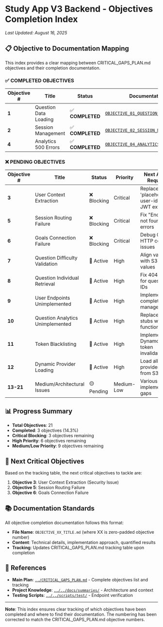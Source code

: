 # Study App V3 Backend - Objectives Completion Index

_Last Updated: August 16, 2025_

## 📋 Objective to Documentation Mapping

This index provides a clear mapping between CRITICAL_GAPS_PLAN.md objectives and their completion documentation.

### ✅ COMPLETED OBJECTIVES

| Objective # | Title | Status | Documentation File | Completion Date |
|-------------|-------|--------|-------------------|-----------------|
| **1** | Question Data Loading | ✅ **COMPLETED** | [`OBJECTIVE_01_QUESTION_DATA_LOADING.md`](./OBJECTIVE_01_QUESTION_DATA_LOADING.md) | August 16, 2025 |
| **2** | Session Management | ✅ **COMPLETED** | [`OBJECTIVE_02_SESSION_MANAGEMENT_FIX.md`](./OBJECTIVE_02_SESSION_MANAGEMENT_FIX.md) | August 16, 2025 |
| **4** | Analytics 500 Errors | ✅ **COMPLETED** | [`OBJECTIVE_04_ANALYTICS_500_ERRORS.md`](./OBJECTIVE_04_ANALYTICS_500_ERRORS.md) | August 16, 2025 |

### ❌ PENDING OBJECTIVES

| Objective # | Title | Status | Priority | Next Action Required |
|-------------|-------|--------|----------|---------------------|
| **3** | User Context Extraction | ❌ Blocking | Critical | Replace 'placeholder-user-id' with JWT extraction |
| **5** | Session Routing Failure | ❌ Blocking | Critical | Fix "Endpoint not found" errors |
| **6** | Goals Connection Failure | ❌ Blocking | Critical | Debug 000 HTTP code issues |
| **7** | Question Difficulty Validation | 🔄 Active | High | Align validation with S3 data values |
| **8** | Question Individual Retrieval | 🔄 Active | High | Fix 404 errors for question IDs |
| **9** | User Endpoints Unimplemented | 🔄 Active | High | Implement complete user management |
| **10** | Question Analytics Unimplemented | 🔄 Active | High | Replace TODO stubs with real functionality |
| **11** | Token Blacklisting | 🔄 Active | High | Implement DynamoDB token invalidation |
| **12** | Dynamic Provider Loading | 🔄 Active | High | Load all 5 provider files from S3 |
| **13-21** | Medium/Architectural Issues | 🟡 Pending | Medium-Low | Various implementation gaps |

## 📊 Progress Summary

- **Total Objectives**: 21
- **Completed**: 3 objectives (14.3%)
- **Critical Blocking**: 3 objectives remaining
- **High Priority**: 6 objectives remaining  
- **Medium/Low Priority**: 9 objectives remaining

## 🎯 Next Critical Objectives

Based on the tracking table, the next critical objectives to tackle are:

1. **Objective 3**: User Context Extraction (Security Issue)
2. **Objective 5**: Session Routing Failure 
3. **Objective 6**: Goals Connection Failure

## 📚 Documentation Standards

All objective completion documentation follows this format:
- **File Name**: `OBJECTIVE_XX_TITLE.md` (where XX is zero-padded objective number)
- **Content**: Technical details, implementation approach, quantified results
- **Tracking**: Updates CRITICAL_GAPS_PLAN.md tracking table upon completion

## 🔗 References

- **Main Plan**: [`../CRITICAL_GAPS_PLAN.md`](../CRITICAL_GAPS_PLAN.md) - Complete objectives list and tracking
- **Project Knowledge**: [`../../docs/summaries/`](../../docs/summaries/) - Architecture and context
- **Testing Scripts**: [`../../scripts/test/`](../../scripts/test/) - Endpoint verification

---

**Note**: This index ensures clear tracking of which objectives have been completed and where to find their documentation. The numbering has been corrected to match the CRITICAL_GAPS_PLAN.md objective numbers.